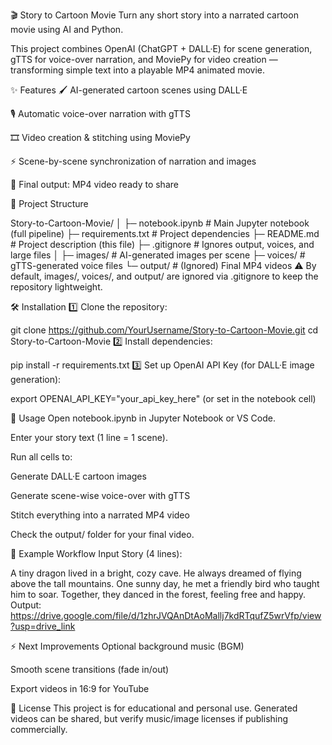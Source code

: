 🎬 Story to Cartoon Movie
Turn any short story into a narrated cartoon movie using AI and Python.

This project combines OpenAI (ChatGPT + DALL·E) for scene generation, gTTS for voice-over narration, and MoviePy for video creation — transforming simple text into a playable MP4 animated movie.

✨ Features
🖌️ AI-generated cartoon scenes using DALL·E

🎙️ Automatic voice-over narration with gTTS

🎞️ Video creation & stitching using MoviePy

⚡ Scene-by-scene synchronization of narration and images

🎥 Final output: MP4 video ready to share


📂 Project Structure

Story-to-Cartoon-Movie/
│
├─ notebook.ipynb          # Main Jupyter notebook (full pipeline)
├─ requirements.txt        # Project dependencies
├─ README.md               # Project description (this file)
├─ .gitignore              # Ignores output, voices, and large files
│
├─ images/                 # AI-generated images per scene
├─ voices/                 # gTTS-generated voice files
└─ output/                 # (Ignored) Final MP4 videos
⚠️ By default, images/, voices/, and output/ are ignored via .gitignore to keep the repository lightweight.

🛠 Installation
1️⃣ Clone the repository:


git clone https://github.com/YourUsername/Story-to-Cartoon-Movie.git
cd Story-to-Cartoon-Movie
2️⃣ Install dependencies:

pip install -r requirements.txt
3️⃣ Set up OpenAI API Key (for DALL·E image generation):

export OPENAI_API_KEY="your_api_key_here"
(or set in the notebook cell)

🚀 Usage
Open notebook.ipynb in Jupyter Notebook or VS Code.

Enter your story text (1 line = 1 scene).

Run all cells to:

Generate DALL·E cartoon images

Generate scene-wise voice-over with gTTS

Stitch everything into a narrated MP4 video

Check the output/ folder for your final video.

🎯 Example Workflow
Input Story (4 lines):


A tiny dragon lived in a bright, cozy cave.
He always dreamed of flying above the tall mountains.
One sunny day, he met a friendly bird who taught him to soar.
Together, they danced in the forest, feeling free and happy.
Output: https://drive.google.com/file/d/1zhrJVQAnDtAoMallj7kdRTqufZ5wrVfp/view?usp=drive_link

⚡ Next Improvements
 Optional background music (BGM)

 Smooth scene transitions (fade in/out)

 Export videos in 16:9 for YouTube

📜 License
This project is for educational and personal use.
Generated videos can be shared, but verify music/image licenses if publishing commercially.
